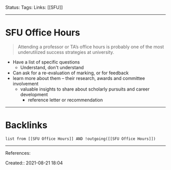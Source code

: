 Status: 
Tags: 
Links: [[SFU]]
___
# SFU Office Hours
> Attending a professor or TA’s office hours is probably one of the most underutilized success strategies at university.

- Have a list of specific questions
	- Understand, don't understand
- Can ask for a re-evaluation of marking, or for feedback
- learn more about them – their research, awards and committee involvement
	- valuable insights to share about scholarly pursuits and career development
		- reference letter or recommendation 
___
# Backlinks
```dataview
list from [[SFU Office Hours]] AND !outgoing([[SFU Office Hours]])
```
___
References:

Created:: 2021-08-21 18:04
